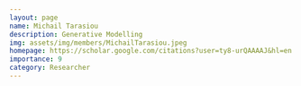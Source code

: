 ```yaml
---
layout: page
name: Michail Tarasiou
description: Generative Modelling
img: assets/img/members/MichailTarasiou.jpeg
homepage: https://scholar.google.com/citations?user=ty8-urQAAAAJ&hl=en
importance: 9
category: Researcher
---
```

